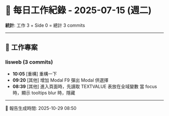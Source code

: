 # 📅 每日工作紀錄 - 2025-07-15 (週二)

**統計**: 工作 3 + Side 0 = 總計 3 commits

---

## 💼 工作專案

### lisweb (3 commits)

- **10:05** [重構] 重構一下
- **09:20** [其他] 增加 Modal F9 彈出 Modal 供選擇
- **08:39** [其他] 進入頁面時，先讀取 TEXTVALUE 表放在全域變數 當 focus 時，顯示 tooltips blur 時，隱藏

---

📅 報告生成時間: 2025-10-29 08:50
